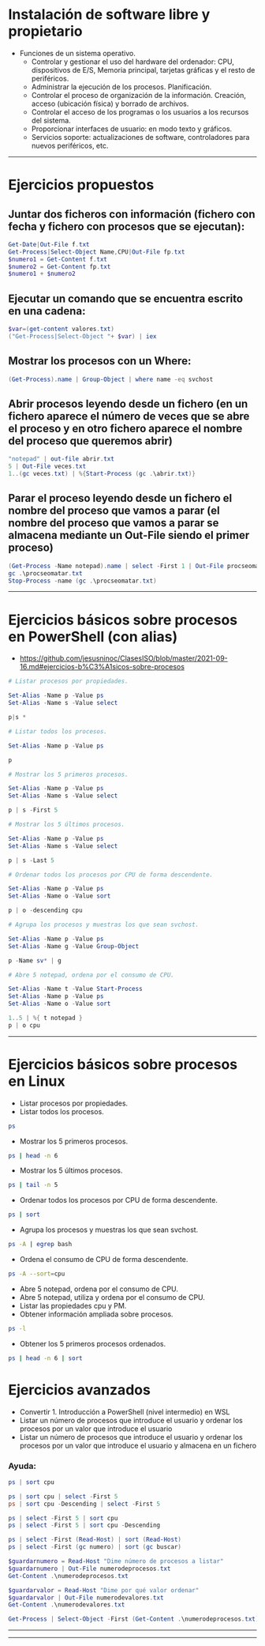 # Instalación de software libre y propietario

- Funciones de un sistema operativo.
  - Controlar y gestionar el uso del hardware del ordenador: CPU, dispositivos de E/S, Memoria principal, tarjetas gráficas y el resto de periféricos.
  - Administrar la ejecución de los procesos. Planificación.
  - Controlar el proceso de organización de la información. Creación, acceso (ubicación física) y borrado de archivos.
  - Controlar el acceso de los programas o los usuarios a los recursos del sistema.
  - Proporcionar interfaces de usuario: en modo texto y gráficos.
  - Servicios soporte: actualizaciones de software, controladores para nuevos periféricos, etc.

------------------

# Ejercicios propuestos

## Juntar dos ficheros con información (fichero con fecha y fichero con procesos que se ejecutan):
```PowerShell
Get-Date|Out-File f.txt
Get-Process|Select-Object Name,CPU|Out-File fp.txt
$numero1 = Get-Content f.txt
$numero2 = Get-Content fp.txt
$numero1 + $numero2
```
## Ejecutar un comando que se encuentra escrito en una cadena:
```PowerShell
$var=(get-content valores.txt)
("Get-Process|Select-Object "+ $var) | iex
```
## Mostrar los procesos con un Where:
```PowerShell
(Get-Process).name | Group-Object | where name -eq svchost
```
## Abrir procesos leyendo desde un fichero (en un fichero aparece el número de veces que se abre el proceso y en otro fichero aparece el nombre del proceso que queremos abrir)
```PowerShell
"notepad" | out-file abrir.txt
5 | Out-File veces.txt
1..(gc veces.txt) | %{Start-Process (gc .\abrir.txt)}
```
## Parar el proceso leyendo desde un fichero el nombre del proceso que vamos a parar (el nombre del proceso que vamos a parar se almacena mediante un Out-File siendo el primer proceso)
```PowerShell
(Get-Process -Name notepad).name | select -First 1 | Out-File procseomatar.txt
gc .\procseomatar.txt
Stop-Process -name (gc .\procseomatar.txt)
```

------------------

# Ejercicios básicos sobre procesos en PowerShell (con alias)
* https://github.com/jesusninoc/ClasesISO/blob/master/2021-09-16.md#ejercicios-b%C3%A1sicos-sobre-procesos

```PowerShell
# Listar procesos por propiedades.

Set-Alias -Name p -Value ps
Set-Alias -Name s -Value select

p|s *

# Listar todos los procesos.

Set-Alias -Name p -Value ps

p

# Mostrar los 5 primeros procesos.

Set-Alias -Name p -Value ps
Set-Alias -Name s -Value select

p | s -First 5

# Mostrar los 5 últimos procesos.

Set-Alias -Name p -Value ps
Set-Alias -Name s -Value select

p | s -Last 5

# Ordenar todos los procesos por CPU de forma descendente.

Set-Alias -Name p -Value ps
Set-Alias -Name o -Value sort

p | o -descending cpu

# Agrupa los procesos y muestras los que sean svchost.

Set-Alias -Name p -Value ps
Set-Alias -Name g -Value Group-Object

p -Name sv* | g

# Abre 5 notepad, ordena por el consumo de CPU.

Set-Alias -Name t -Value Start-Process
Set-Alias -Name p -Value ps
Set-Alias -Name o -Value sort

1..5 | %{ t notepad }
p | o cpu
```

-----------

# Ejercicios básicos sobre procesos en Linux
- Listar procesos por propiedades.
- Listar todos los procesos.
```Bash
ps
```
- Mostrar los 5 primeros procesos.
```Bash
ps | head -n 6
```
- Mostrar los 5 últimos procesos.
```Bash
ps | tail -n 5
```
- Ordenar todos los procesos por CPU de forma descendente.
```Bash
ps | sort
```
- Agrupa los procesos y muestras los que sean svchost.
```Bash
ps -A | egrep bash
```
- Ordena el consumo de CPU de forma descendente.
```Bash
ps -A --sort=cpu
```
- Abre 5 notepad, ordena por el consumo de CPU.
- Abre 5 notepad, utiliza y ordena por el consumo de CPU.
- Listar las propiedades cpu y PM.
- Obtener información ampliada sobre procesos.
```Bash
ps -l
```
- Obtener los 5 primeros procesos ordenados.
```Bash
ps | head -n 6 | sort
```

# Ejercicios avanzados
* Convertir 1. Introducción a PowerShell (nivel intermedio) en WSL
* Listar un número de procesos que introduce el usuario y ordenar los procesos por un valor que introduce el usuario
* Listar un número de procesos que introduce el usuario y ordenar los procesos por un valor que introduce el usuario y almacena en un fichero

### Ayuda:
```PowerShell
ps | sort cpu
```
```PowerShell
ps | sort cpu | select -First 5
ps | sort cpu -Descending | select -First 5
```
```PowerShell
ps | select -First 5 | sort cpu
ps | select -First 5 | sort cpu -Descending
```
```PowerShell
ps | select -First (Read-Host) | sort (Read-Host)
ps | select -First (gc numero) | sort (gc buscar)
```
```PowerShell
$guardarnumero = Read-Host "Dime número de procesos a listar"
$guardarnumero | Out-File numerodeprocesos.txt
Get-Content .\numerodeprocesos.txt

$guardarvalor = Read-Host "Dime por qué valor ordenar"
$guardarvalor | Out-File numerodevalores.txt
Get-Content .\numerodevalores.txt

Get-Process | Select-Object -First (Get-Content .\numerodeprocesos.txt) | Sort-Object (Get-Content .\numerodevalores.txt)
```

-------------------
-------------------


